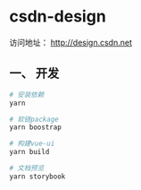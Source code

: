 # csdn-design

访问地址： http://design.csdn.net
## 一、 开发
```bash
# 安装依赖
yarn

# 软链package
yarn boostrap

# 构建vue-ui
yarn build

# 文档预览
yarn storybook
```
